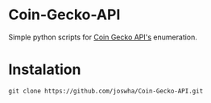 # Coin-Gecko-API
Simple python scripts for [Coin Gecko API's](https://www.coingecko.com/api/documentations/v3) enumeration.

# Instalation

```git clone https://github.com/joswha/Coin-Gecko-API.git```
